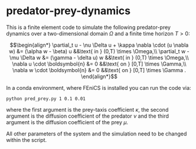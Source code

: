# predator-prey-dynamics

This is a finite element code to simulate the following predator-prey dynamics over a two-dimensional domain $\Omega$ and a finite time horizon $T>0$:
```math
\begin{align*}
\partial_t u - \nu \Delta u + \kappa \nabla \cdot (u \nabla w) 
		 &= (\alpha w - \beta) u  &&\text{ in } (0,T) \times \Omega,\\
		\partial_t w - \mu \Delta w
		&= (\gamma - \delta u) w &&\text{ in } (0,T) \times \Omega,\\
		\nabla u \cdot \boldsymbol{n} &= 0 &&\text{ on } [0,T] \times \Gamma,\\
		\nabla w \cdot \boldsymbol{n} &= 0 &&\text{ on }  [0,T] \times \Gamma .
\end{align*}
```


In a conda environment, where FEniCS is installed you can run the code via:

`python pred_prey.py 1 0.1 0.01` 

where the first argument is the prey-taxis coefficient $\kappa$, the second argument is the diffusion coefficient of the predator $\nu$
and the third argument is the diffusion coefficient of the prey $\mu$.

All other parameters of the system and the simulation need to be changed within the script.
